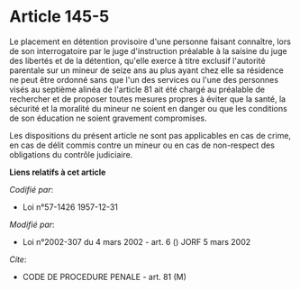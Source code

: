 # Article 145-5

Le placement en détention provisoire d'une personne faisant connaître, lors de son interrogatoire par le juge d'instruction
préalable à la saisine du juge des libertés et de la détention, qu'elle exerce à titre exclusif l'autorité parentale sur un
mineur de seize ans au plus ayant chez elle sa résidence ne peut être ordonné sans que l'un des services ou l'une des
personnes visés au septième alinéa de l'article 81 ait été chargé au préalable de rechercher et de proposer toutes mesures
propres à éviter que la santé, la sécurité et la moralité du mineur ne soient en danger ou que les conditions de son
éducation ne soient gravement compromises.

Les dispositions du présent article ne sont pas applicables en cas de crime, en cas de délit commis contre un mineur ou en
cas de non-respect des obligations du contrôle judiciaire.

**Liens relatifs à cet article**

_Codifié par_:

  - Loi n°57-1426 1957-12-31

_Modifié par_:

  - Loi n°2002-307 du 4 mars 2002 - art. 6 () JORF 5 mars 2002

_Cite_:

  - CODE DE PROCEDURE PENALE - art. 81 (M)
